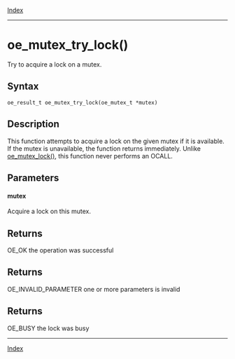 [Index](index.md)

---
# oe_mutex_try_lock()

Try to acquire a lock on a mutex.

## Syntax

    oe_result_t oe_mutex_try_lock(oe_mutex_t *mutex)
## Description 

This function attempts to acquire a lock on the given mutex if it is available. If the mutex is unavailable, the function returns immediately. Unlike [oe_mutex_lock()](thread_8h_a704737666b1716f0dd65dd0a02582ec1_1a704737666b1716f0dd65dd0a02582ec1.md), this function never performs an OCALL.



## Parameters

#### mutex

Acquire a lock on this mutex.

## Returns

OE_OK the operation was successful

## Returns

OE_INVALID_PARAMETER one or more parameters is invalid

## Returns

OE_BUSY the lock was busy

---
[Index](index.md)

